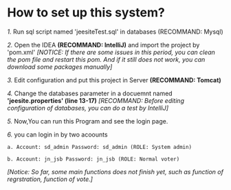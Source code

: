 **How to set up this system?**
==============================
  *1.* Run sql script named 'jeesiteTest.sql' in databases (RECOMMAND: Mysql)
  
  *2.* Open the IDEA **(RECOMMAND: IntelliJ)** and import the project by 'pom.xml' *[NOTICE: If there are some issues in this period, you can clean the pom file and restart this pom. And if it still does not work, you can download some packages manually]*
  
  *3.* Edit configuration and put this project in Server **(RECOMMAND: Tomcat)**
  
  *4.* Change the databases parameter in a docuemnt named **'jeesite.properties' (line 13-17)** *[RECOMMAND: Before editing configuration of databases, you can do a test by IntelliJ]*
  
  *5.* Now,You can run this Program and see the login page. 
  
  *6.* you can login in by two acoounts
  
	a. Account: sd_admin Password: sd_admin (ROLE: System admin)
	
	b. Account: jn_jsb Password: jn_jsb (ROLE: Normal voter)
  
  *[Notice: So far, some main functions does not finish yet, such as function of regrstration, function of vote.]*
